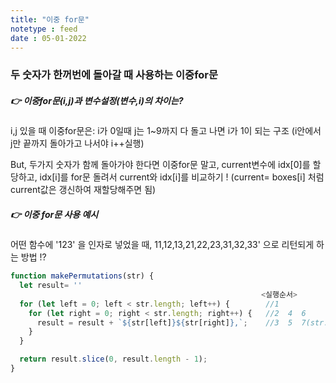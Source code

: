 ```yaml
---
title: "이중 for문"
notetype : feed
date : 05-01-2022
---
```


### 두 숫자가 한꺼번에 돌아갈 때 사용하는 이중for문


##### 👉 이중for문(i,j)과 변수설정(변수,i)의 차이는? 

i,j 있을 때 이중for문은: i가 0일때 j는 1~9까지 다 돌고 나면 i가 1이 되는 구조 (i안에서 j만 끝까지 돌아가고 나서야 i++실행) 

But, 두가지 숫자가 함께 돌아가야 한다면 이중for문 말고, 
current변수에 idx[0]를 할당하고, idx[i]를 for문 돌려서 current와 idx[i]를 비교하기 !
(current= boxes[i] 처럼 current값은 갱신하여 재할당해주면 됨)



##### 👉 이중 for문 사용 예시

어떤 함수에 '123' 을 인자로 넣었을 때, 11,12,13,21,22,23,31,32,33' 으로 리턴되게 하는 방법 !?

```js
function makePermutations(str) {
  let result= ''
                                                        <실행순서>
  for (let left = 0; left < str.length; left++) {        //1                          8
    for (let right = 0; right < str.length; right++) {   //2  4  6                    9  11 
      result = result + `${str[left]}${str[right]},`;    //3  5  7(str.length까지 돌면) 10 12 
    }
  }

  return result.slice(0, result.length - 1);
}
